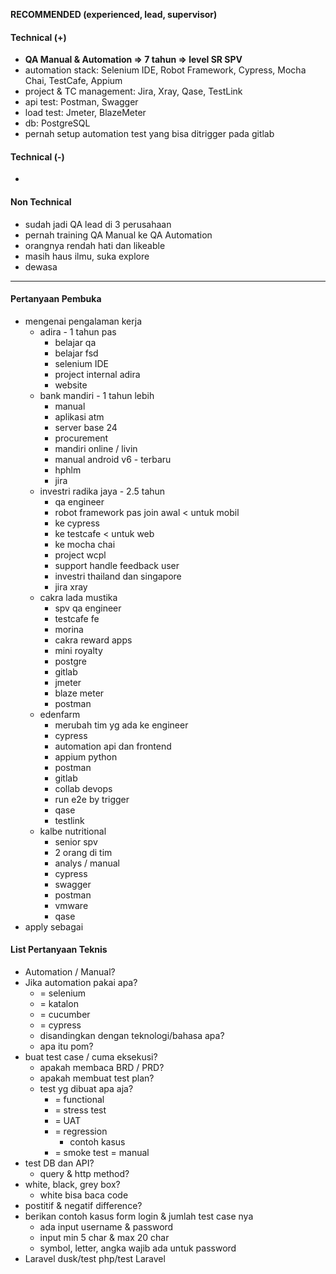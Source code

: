 **RECOMMENDED (experienced, lead, supervisor)**

#### Technical (+) 

- **QA Manual & Automation => 7 tahun => level SR SPV**
- automation stack: Selenium IDE, Robot Framework, Cypress, Mocha Chai, TestCafe, Appium
- project & TC management: Jira, Xray, Qase, TestLink
- api test: Postman, Swagger
- load test: Jmeter, BlazeMeter
- db: PostgreSQL
- pernah setup automation test yang bisa ditrigger pada gitlab

#### Technical (-)  

- 

#### Non Technical  

- sudah jadi QA lead di 3 perusahaan
- pernah training QA Manual ke QA Automation
- orangnya rendah hati dan likeable
- masih haus ilmu, suka explore
- dewasa

---

#### Pertanyaan Pembuka

- mengenai pengalaman kerja  
	- adira - 1 tahun pas
		- belajar qa
		- belajar fsd
		- selenium IDE
		- project internal adira
		- website
	- bank mandiri - 1 tahun lebih
		- manual
		- aplikasi atm
		- server base 24
		- procurement
		- mandiri online / livin
		- manual android v6 - terbaru
		- hphlm
		- jira
	- investri radika jaya - 2.5 tahun
		- qa engineer
		- robot framework pas join awal < untuk mobil
		- ke cypress
		- ke testcafe < untuk web
		- ke mocha chai
		- project wcpl
		- support handle feedback user
		- investri thailand dan singapore
		- jira xray
	- cakra lada mustika
		- spv qa engineer
		- testcafe fe
		- morina
		- cakra reward apps
		- mini royalty
		- postgre
		- gitlab
		- jmeter
		- blaze meter
		- postman
	- edenfarm
		- merubah tim yg ada ke engineer
		- cypress
		- automation api dan frontend
		- appium python
		- postman
		- gitlab
		- collab devops
		- run e2e by trigger
		- qase
		- testlink
	- kalbe nutritional
		- senior spv
		- 2 orang di tim
		- analys / manual
		- cypress
		- swagger
		- postman
		- vmware
		- qase
- apply sebagai


#### List Pertanyaan Teknis

- Automation / Manual?  
- Jika automation pakai apa?
	- = selenium
	- = katalon
	- = cucumber
	- = cypress
	- disandingkan dengan teknologi/bahasa apa?
	- apa itu pom?
- buat test case / cuma eksekusi?
	- apakah membaca BRD / PRD?
	- apakah membuat test plan?
	- test yg dibuat apa aja?
		- = functional
		- = stress test
		- = UAT
		- = regression
			- contoh kasus
		- = smoke test = manual
- test DB dan API?
	- query & http method?
- white, black, grey box?
	- white bisa baca code
- postitif & negatif difference?
- berikan contoh kasus form login & jumlah test case nya
	- ada input username & password
	- input min 5 char & max 20 char
	- symbol, letter, angka wajib ada untuk password
- Laravel dusk/test php/test Laravel